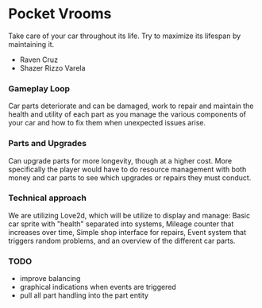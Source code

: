 # Pocket Vrooms
Take care of your car throughout its life. Try to maximize its lifespan by maintaining it.

- Raven Cruz
- Shazer Rizzo Varela

### Gameplay Loop
Car parts deteriorate and can be damaged, work to repair and maintain the health and utility of each part as you manage the various components of your car and how to fix them when unexpected issues arise.

### Parts and Upgrades
Can upgrade parts for more longevity, though at a higher cost. More specifically the player would have to do resource management with both money and car parts to see which upgrades or repairs they must conduct.

### Technical approach 
We are utilizing Love2d, which will be utilize to display and manage:  Basic car sprite with "health" separated into systems, Mileage counter that increases over time, Simple shop interface for repairs, Event system that triggers random problems, and an overview of the different car parts.

### TODO
- improve balancing
- graphical indications when events are triggered
- pull all part handling into the part entity